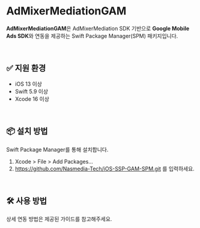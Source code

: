 # AdMixerMediationGAM


**AdMixerMediationGAM**은 AdMixerMediation SDK 기반으로 **Google Mobile Ads SDK**와 연동을 제공하는 Swift Package Manager(SPM) 패키지입니다.

<br>

## ✅ 지원 환경
- iOS 13 이상
- Swift 5.9 이상
- Xcode 16 이상

<br>

## 📦 설치 방법

Swift Package Manager를 통해 설치합니다.

1. Xcode > File > Add Packages...
2. https://github.com/Nasmedia-Tech/iOS-SSP-GAM-SPM.git 를 입력하세요. 

<br> 

## 🛠 사용 방법

상세 연동 방법은 제공된 가이드를 참고해주세요. 
